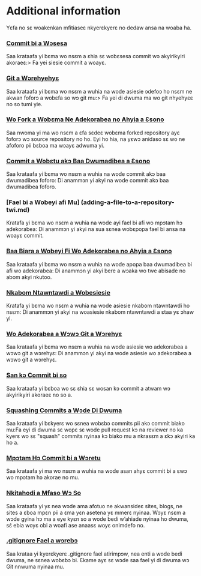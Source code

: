 # Additional information

Yɛfa no sɛ woakenkan mfitiaseɛ nkyerɛkyerɛ no dedaw ansa na woaba ha.

### [Commit bi a Wɔsesa](amending-a-commit-twi.md)

Saa krataafa yi bɛma wo nsɛm a ɛhia sɛ wobɛsesa commit wɔ akyirikyiri akoraeɛ:> Fa yei siesie commit a woayɛ.

### [Git a Wɔrehyehyɛ](configuring-git.md)

Saa krataafa yi bɛma wo nsɛm a wuhia na wode asiesie ɔdefoɔ ho nsɛm ne akwan foforɔ a wobɛfa so wɔ git mu:> Fa yei di dwuma ma wo git nhyehyɛɛ no ​​so tumi yie.

### [Wo Fork a Wobɛma Ne Adekorabea no Ahyia a Ɛsono](forking-a-repository-twi.md)

Saa nwoma yi ma wo nsɛm a ɛfa sɛdeɛ wobɛma forked repository ayɛ foforɔ wɔ source repository no ho.
Eyi ho hia, na yɛwɔ anidaso sɛ wo ne afoforo pii bɛboa ma wɔayɛ adwuma yi.

### [Commit a Wobɛtu akɔ Baa Dwumadibea a Ɛsono](committing-to-a-forked-repository-twi.md)

Saa krataafa yi bɛma wo nsɛm a wuhia na wode commit akɔ baa dwumadibea foforo: Di anammɔn yi akyi na wode commit akɔ baa dwumadibea foforo.

### [Fael bi a Wobeyi afi Mu] (adding-a-file-to-a-repository-twi.md)

Kratafa yi bɛma wo nsɛm a wuhia na wode ayi fael bi afi wo mpɔtam hɔ adekorabea: Di anammɔn yi akyi na sua sɛnea wobɛpopa fael bi ansa na woayɛ commit.

### [Baa Biara a Wobeyi Fi Wo Adekorabea no Ahyia a Ɛsono](adding-an-existing-file-to-a-repository-twi.md)

Saa krataafa yi bɛma wo nsɛm a wuhia na wode apopa baa dwumadibea bi afi wo adekorabea: Di anammɔn yi akyi bere a wɔaka wo twe abisade no abom akyi nkutoo.

### [Nkabom Ntawntawdi a Wobesiesie](creating-a-pull-request-twi.md)

Kratafa yi bɛma wo nsɛm a wuhia na wode asiesie nkabom ntawntawdi ho nsɛm: Di anammɔn yi akyi na woasiesie nkabom ntawntawdi a ɛtaa yɛ ɔhaw yi.

### [Wo Adekorabea a Wɔwɔ Git a Wɔrehyɛ](configuring-a-repository-for-git-twi.md)

Saa krataafa yi bɛma wo nsɛm a wuhia na wode asiesie wo adekorabea a wɔwɔ git a wɔrehyɛ: Di anammɔn yi akyi na wode asiesie wo adekorabea a wɔwɔ git a wɔrehyɛ.

### [San kɔ Commit bi so](reverting-a-commit-twi.md)

Saa krataafa yi bɛboa wo sɛ ɛhia sɛ wosan kɔ commit a atwam wɔ akyirikyiri akoraeɛ no so a.

### [Squashing Commits a Wɔde Di Dwuma](squashing-commits-twi.md)

Saa krataafa yi bɛkyerɛ wo sɛnea wobɛbɔ commits pii akɔ commit biako mu:Fa eyi di dwuma sɛ wopɛ sɛ wode pull request kɔ na reviewer no ka kyerɛ wo sɛ "squash" commits nyinaa kɔ biako mu a nkrasɛm a ɛkɔ akyiri ka ho a.

### [Mpɔtam Hɔ Commit bi a Wɔretu](resetting-a-commit-twi.md)

Saa krataafa yi ma wo nsɛm a wuhia na wode asan ahyɛ commit bi a ɛwɔ wo mpɔtam hɔ akorae no mu.

### [Nkitahodi a Mfaso Wɔ So](useful-links-for-git-twi.md)

Saa krataafa yi yɛ nea wɔde ama afotuo ne akwansideɛ sites, blogs, ne sites a ɛboa mpɛn pii a ɛma yɛn asetena yɛ mmerɛ nyinaa.
Wɔyɛ nsɛm a wɔde gyina hɔ ma a eye kyɛn so a wode bedi w’ahiade nyinaa ho dwuma, sɛ́ ebia woyɛ obi a woafi ase anaasɛ woyɛ onimdefo no.

### [.gitignore Fael a wɔrebɔ](creating-a-gitignore-file-twi.md)

Saa krataa yi kyerɛkyerɛ .gitignore fael atirimpɔw, nea enti a wode bedi dwuma, ne sɛnea wobɛbɔ bi.
Ɛkame ayɛ sɛ wɔde saa fael yi di dwuma wɔ Git nnwuma nyinaa mu.
